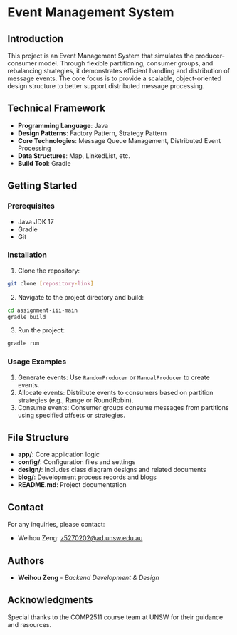 
# Event Management System

## Introduction

This project is an Event Management System that simulates the producer-consumer model. Through flexible partitioning, consumer groups, and rebalancing strategies, it demonstrates efficient handling and distribution of message events. The core focus is to provide a scalable, object-oriented design structure to better support distributed message processing.

## Technical Framework

- **Programming Language**: Java
- **Design Patterns**: Factory Pattern, Strategy Pattern
- **Core Technologies**: Message Queue Management, Distributed Event Processing
- **Data Structures**: Map, LinkedList, etc.
- **Build Tool**: Gradle

## Getting Started

### Prerequisites

- Java JDK 17
- Gradle
- Git

### Installation

1. Clone the repository:

```bash
git clone [repository-link]
```

2. Navigate to the project directory and build:

```bash
cd assignment-iii-main
gradle build
```

3. Run the project:

```bash
gradle run
```

### Usage Examples

1. Generate events: Use `RandomProducer` or `ManualProducer` to create events.
2. Allocate events: Distribute events to consumers based on partition strategies (e.g., Range or RoundRobin).
3. Consume events: Consumer groups consume messages from partitions using specified offsets or strategies.

## File Structure

- **app/**: Core application logic
- **config/**: Configuration files and settings
- **design/**: Includes class diagram designs and related documents
- **blog/**: Development process records and blogs
- **README.md**: Project documentation

## Contact

For any inquiries, please contact:

- Weihou Zeng: z5270202@ad.unsw.edu.au

## Authors

- **Weihou Zeng** - *Backend Development & Design*

## Acknowledgments

Special thanks to the COMP2511 course team at UNSW for their guidance and resources.
